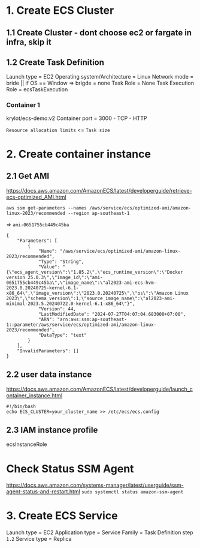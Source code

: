 # 1. Create ECS Cluster
## 1.1 Create Cluster - dont choose ec2 or fargate in infra, skip it
## 1.2 Create Task Definition
Launch type = EC2
Operating system/Architecture = Linux
Network mode = bride || if OS == Window => brigde = none
Task Role = None
Task Execution Role = ecsTaskExecution

### Container 1
krylot/ecs-demo:v2
Container port = 3000 - TCP - HTTP

`Resource allocation limits` <= `Task size`

# 2. Create container instance
## 2.1 Get AMI
https://docs.aws.amazon.com/AmazonECS/latest/developerguide/retrieve-ecs-optimized_AMI.html

`aws ssm get-parameters --names /aws/service/ecs/optimized-ami/amazon-linux-2023/recommended --region ap-southeast-1`

=> `ami-0651755cb449c45ba`

```
{
    "Parameters": [
        {
            "Name": "/aws/service/ecs/optimized-ami/amazon-linux-2023/recommended",
            "Type": "String",
            "Value": "{\"ecs_agent_version\":\"1.85.2\",\"ecs_runtime_version\":\"Docker version 25.0.3\",\"image_id\":\"ami-0651755cb449c45ba\",\"image_name\":\"al2023-ami-ecs-hvm-2023.0.20240725-kernel-6.1-x86_64\",\"image_version\":\"2023.0.20240725\",\"os\":\"Amazon Linux 2023\",\"schema_version\":1,\"source_image_name\":\"al2023-ami-minimal-2023.5.20240722.0-kernel-6.1-x86_64\"}",
            "Version": 44,
            "LastModifiedDate": "2024-07-27T04:07:04.683000+07:00",
            "ARN": "arn:aws:ssm:ap-southeast-1::parameter/aws/service/ecs/optimized-ami/amazon-linux-2023/recommended",
            "DataType": "text"
        }
    ],
    "InvalidParameters": []
}

```

## 2.2 user data instance
https://docs.aws.amazon.com/AmazonECS/latest/developerguide/launch_container_instance.html
```
#!/bin/bash
echo ECS_CLUSTER=your_cluster_name >> /etc/ecs/ecs.config
```

## 2.3 IAM instance profile
ecsInstanceRole

# Check Status SSM Agent
https://docs.aws.amazon.com/systems-manager/latest/userguide/ssm-agent-status-and-restart.html
`sudo systemctl status amazon-ssm-agent`

# 3. Create ECS Service
Launch type = EC2
Application type = Service
Family = Task Definition step `1.2`
Service type = Replica
